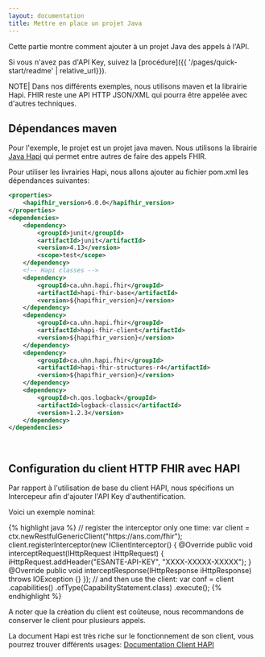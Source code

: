 ```yaml
---
layout: documentation
title: Mettre en place un projet Java
---
```


Cette partie montre comment ajouter à un projet Java des appels à l'API.

Si vous n'avez pas d'API Key, suivez la [procédure]({{ '/pages/quick-start/readme' | relative_url}}).

NOTE| Dans nos différents exemples, nous utilisons maven et la librairie Hapi. FHIR reste une API HTTP JSON/XML  qui pourra être appelée avec d'autres techniques.

## Dépendances maven

Pour l'exemple, le projet est un projet java maven. Nous utilisons la librairie [Java Hapi](https://hapifhir.io/) qui permet entre autres de faire des appels FHIR.

Pour utiliser les livrairies Hapi, nous allons ajouter au fichier pom.xml les dépendances suivantes: 

```xml
<properties>
    <hapifhir_version>6.0.0</hapifhir_version>
</properties>
<dependencies>
    <dependency>
        <groupId>junit</groupId>
        <artifactId>junit</artifactId>
        <version>4.13</version>
        <scope>test</scope>
    </dependency>
    <!-- Hapi classes -->
    <dependency>
        <groupId>ca.uhn.hapi.fhir</groupId>
        <artifactId>hapi-fhir-base</artifactId>
        <version>${hapifhir_version}</version>
    </dependency>
    <dependency>
        <groupId>ca.uhn.hapi.fhir</groupId>
        <artifactId>hapi-fhir-client</artifactId>
        <version>${hapifhir_version}</version>
    </dependency>
    <dependency>
        <groupId>ca.uhn.hapi.fhir</groupId>
        <artifactId>hapi-fhir-structures-r4</artifactId>
        <version>${hapifhir_version}</version>
    </dependency>
    <dependency>
        <groupId>ch.qos.logback</groupId>
        <artifactId>logback-classic</artifactId>
        <version>1.2.3</version>
    </dependency>
</dependencies>
```

&nbsp;

## Configuration du client HTTP FHIR avec HAPI

Par rapport à l'utilisation de base du client HAPI, nous spécifions un Intercepeur afin d'ajouter l'API Key d'authentification. 

Voici un exemple nominal: 


<div class="code-sample"><div class="tab-content" data-name="java">
{% highlight java %}
// register the interceptor only one time:
var client = ctx.newRestfulGenericClient("https://ans.com/fhir");
client.registerInterceptor(new IClientInterceptor() {
    @Override
    public void interceptRequest(IHttpRequest iHttpRequest) {
        iHttpRequest.addHeader("ESANTE-API-KEY", "XXXX-XXXXX-XXXXX");
    }
    @Override
    public void interceptResponse(IHttpResponse iHttpResponse) throws IOException {}
});
// and then use the client:
var conf = client
   .capabilities()
   .ofType(CapabilityStatement.class)
   .execute();
{% endhighlight %}
</div></div>

A noter que la création du client est coûteuse, nous recommandons de conserver le client pour plusieurs appels.

La document Hapi est très riche sur le fonctionnement de son client, vous pourrez trouver différents usages: [Documentation Client HAPI](https://hapifhir.io/hapi-fhir/docs/client/generic_client.html)

